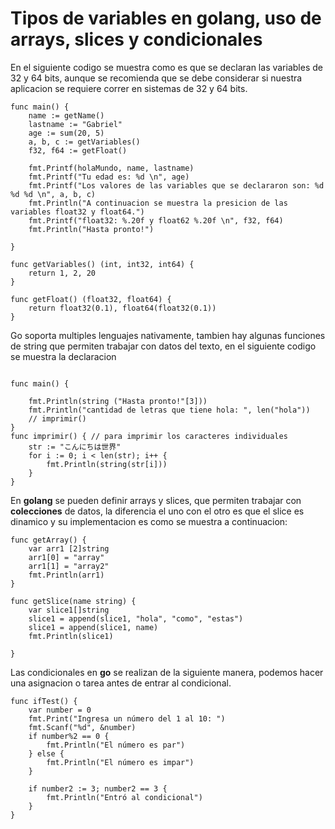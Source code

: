 # Tipos de variables en **golang**, uso de arrays, slices y condicionales
  
En el siguiente codigo se muestra como es que se declaran las variables de 32 y 64 bits, aunque se recomienda que se debe considerar si nuestra aplicacion se requiere correr en sistemas de 32 y 64 bits.  
  
```golang  
func main() {
	name := getName()
	lastname := "Gabriel"
	age := sum(20, 5)
	a, b, c := getVariables()
	f32, f64 := getFloat()

	fmt.Printf(holaMundo, name, lastname)
	fmt.Printf("Tu edad es: %d \n", age)
	fmt.Printf("Los valores de las variables que se declararon son: %d %d %d \n", a, b, c)
	fmt.Println("A continuacion se muestra la presicion de las variables float32 y float64.")
	fmt.Printf("float32: %.20f y float62 %.20f \n", f32, f64)
	fmt.Println("Hasta pronto!")

}

func getVariables() (int, int32, int64) {
	return 1, 2, 20
}

func getFloat() (float32, float64) {
	return float32(0.1), float64(float32(0.1))
}
```  
  
Go soporta multiples lenguajes nativamente, tambien hay algunas funciones de string que permiten trabajar con datos del texto, en el siguiente codigo se muestra la declaracion 


```golang   

func main() {

	fmt.Println(string ("Hasta pronto!"[3]))
	fmt.Println("cantidad de letras que tiene hola: ", len("hola"))
	// imprimir()
}
func imprimir() { // para imprimir los caracteres individuales
	str := "こんにちは世界"
	for i := 0; i < len(str); i++ {
		fmt.Println(string(str[i]))
	}
}  

```   
  
En **golang** se pueden definir arrays y slices, que permiten trabajar con **colecciones** de datos, la diferencia el uno con el otro es que el slice es dinamico y su implementacion es como se muestra a continuacion:  

```golang
func getArray() {
	var arr1 [2]string
	arr1[0] = "array"
	arr1[1] = "array2"
	fmt.Println(arr1)
}

func getSlice(name string) {
	var slice1[]string
	slice1 = append(slice1, "hola", "como", "estas")
	slice1 = append(slice1, name)
	fmt.Println(slice1)

}

```
  
Las condicionales en **go** se realizan de la siguiente manera, podemos hacer una asignacion o tarea antes de entrar al condicional.  
  
```golang   
func ifTest() {
	var number = 0
	fmt.Print("Ingresa un número del 1 al 10: ")
	fmt.Scanf("%d", &number)
	if number%2 == 0 {
		fmt.Println("El número es par")
	} else {
		fmt.Println("El número es impar")
	}

	if number2 := 3; number2 == 3 {
		fmt.Println("Entró al condicional")
	}
}
```    
